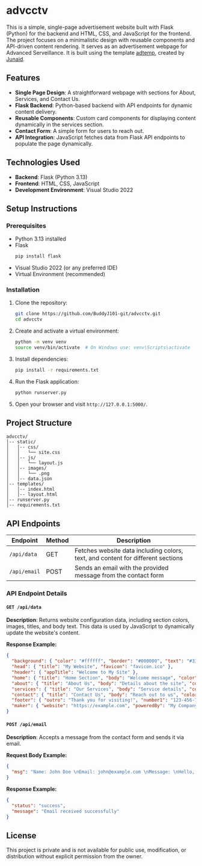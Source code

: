 # advcctv

This is a simple, single-page advertisement website built with Flask (Python) for the backend and HTML, CSS, and JavaScript for the frontend. The project focuses on a minimalistic design with reusable components and API-driven content rendering. It serves as an advertisement webpage for Advanced Serveillance. It is built using the template [adtemp](https://github.com/BuddyJ101-git/adtemp.git), created by [Junaid](https://github.com/BuddyJ101).

## Features
- **Single Page Design**: A straightforward webpage with sections for About, Services, and Contact Us.
- **Flask Backend**:  Python-based backend with API endpoints for dynamic content delivery.
- **Reusable Components**: Custom card components for displaying content dynamically in the services section.
- **Contact Form**: A simple form for users to reach out.
- **API Integration**: JavaScript fetches data from Flask API endpoints to populate the page dynamically.

## Technologies Used
- **Backend**: Flask (Python 3.13)
- **Frontend**: HTML, CSS, JavaScript
- **Development Environment**: Visual Studio 2022

## Setup Instructions

### Prerequisites
- Python 3.13 installed
- Flask
  ```bash
  pip install flask
  ```
- Visual Studio 2022 (or any preferred IDE)
- Virtual Environment (recommended)

### Installation
1. Clone the repository:
   ```bash
   git clone https://github.com/BuddyJ101-git/advcctv.git
   cd advcctv
   ```

2. Create and activate a virtual environment:
   ```bash
   python -m venv venv
   source venv/bin/activate  # On Windows use: venv\Scripts\activate
   ```

3. Install dependencies:
   ```bash
   pip install -r requirements.txt
   ```

4. Run the Flask application:
   ```bash
   python runserver.py
   ```

5. Open your browser and visit `http://127.0.0.1:5000/`.

## Project Structure
```
advcctv/
│-- static/
│   │-- css/
│   │   └── site.css
│   │-- js/
│   │   └── layout.js
│   │-- images/
│   │   └── .png
│   │-- data.json
│-- templates/
│   │-- index.html
│   │-- layout.html
│-- runserver.py
│-- requirements.txt
```

## API Endpoints
| Endpoint | Method | Description |
|----------|--------|-------------|
| `/api/data` | GET | Fetches website data including colors, text, and content for different sections |
| `/api/email` | POST | Sends an email with the provided message from the contact form |

### API Endpoint Details

#### `GET /api/data`
**Description**: Returns website configuration data, including section colors, images, titles, and body text. This data is used by JavaScript to dynamically update the website's content.

**Response Example:**
```json
{
  "background": { "color": "#ffffff", "border": "#000000", "text": "#333333", "lineColor": "#ff0000" },
  "head": { "title": "My Website", "favicon": "favicon.ico" },
  "header": { "appTitle": "Welcome to My Site" },
  "home": { "title": "Home Section", "body": "Welcome message", "color": "#f0f0f0", "imgPath": "home.jpg" },
  "about": { "title": "About Us", "body": "Details about the site", "color": "#e0e0e0", "imgPath": "about.jpg" },
  "services": { "title": "Our Services", "body": "Service details", "color": "#d0d0d0", "imgPath": "services.jpg", "services": { "service1": { "title": "Web Development", "body": "We build websites", "img": "service1.jpg" } } },
  "contact": { "title": "Contact Us", "body": "Reach out to us", "color": "#c0c0c0", "imgPath": "contact.jpg" },
  "footer": { "outro": "Thank you for visiting!", "number1": "123-456-7890", "number2": "987-654-3210", "email": "info@example.com" },
  "maker": { "website": "https://example.com", "poweredBy": "My Company" }
}
```

#### `POST /api/email`
**Description**: Accepts a message from the contact form and sends it via email.

**Request Body Example:**
```json
{
  "msg": "Name: John Doe \nEmail: john@example.com \nMessage: \nHello, I have a question."
}
```

**Response Example:**
```json
{
  "status": "success", 
  "message": "Email received successfully"
}
```

## License
This project is private and is not available for public use, modification, or distribution without explicit permission from the owner.
